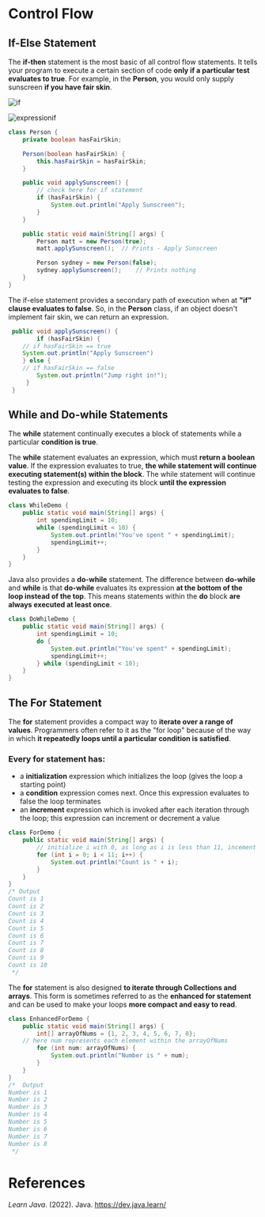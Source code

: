 # Control Flow

## If-Else Statement 
The **if-then** statement is the most basic of all control flow statements. It tells your program to execute a certain section of code **only if a particular test evaluates to true**. For example, in the **Person**, you would only supply sunscreen **if you have fair skin**. 

![if](https://user-images.githubusercontent.com/109105989/196064958-6986c6bf-ff4b-41c9-afcf-cb0e59f7d697.png)

![expressionif](https://user-images.githubusercontent.com/109105989/196064959-d3c50ad7-98c2-4ba1-86c1-e8f9a0bac1d6.png)

``` java 
class Person {
    private boolean hasFairSkin;

    Person(boolean hasFairSkin) {
        this.hasFairSkin = hasFairSkin;
    }

    public void applySunscreen() {
        // check here for if statement
        if (hasFairSkin) {
            System.out.println("Apply Sunscreen");
        }
    }

    public static void main(String[] args) {
        Person matt = new Person(true);
        matt.applySunscreen();	// Prints - Apply Sunscreen 

        Person sydney = new Person(false);
        sydney.applySunscreen();	// Prints nothing 
    }
}
``` 

The if-else statement provides a secondary path of execution when at **"if" clause evaluates to false**. So, in the **Person** class, if an object doesn't implement fair skin, we can return an expression. 

``` java 
 public void applySunscreen() {
        if (hasFairSkin) {   
	// if hasFairSkin == true 
	System.out.println("Apply Sunscreen")      
  	} else {  
	// if hasFairSkin == false 
        System.out.println("Jump right in!");
     }
 }
``` 

## While and Do-while Statements 
The **while** statement continually executes a block of statements while a particular **condition is true**. 

The **while** statement evaluates an expression, which must **return a boolean value**. If the expression evaluates to true, **the while statement will continue executing statement(s) within the block**. The while statement will continue testing the expression and executing its block **until the expression evaluates to false**. 

``` java 
class WhileDemo {
    public static void main(String[] args) {
        int spendingLimit = 10;
        while (spendingLimit < 10) {
            System.out.println("You've spent " + spendingLimit);
            spendingLimit++;
        }
    }
} 
``` 

Java also provides a **do-while** statement. The difference between **do-while** and **while** is that **do-while** evaluates its expression **at the bottom of the loop instead of the top**. This means statements within the **do** block **are always executed at least once**. 


``` java 
class DoWhileDemo {
    public static void main(String[] args) {
        int spendingLimit = 10;
        do {
            System.out.println("You've spent" + spendingLimit);
            spendingLimit++;
        } while (spendingLimit < 10);
    }
}
``` 

## The For Statement 
The **for** statement provides a compact way to **iterate over a range of values**. Programmers often refer to it as the "for loop" because of the way in which **it repeatedly loops until a particular condition is satisfied**. 

### Every for statement has: 
- a **initialization** expression which initializes the loop (gives the loop a starting point)
- a **condition** expression comes next. Once this expression evaluates to false the loop terminates
- an **increment** expression which is invoked after each iteration through the loop; this expression can increment or decrement a value

``` java 
class ForDemo { 
    public static void main(String[] args) { 
    	// initialize i with 0, as long as i is less than 11, incement i by 1 
        for (int i = 0; i < 11; i++) {
            System.out.println("Count is " + i);
        } 
    }
}
/* Output 
Count is 1 
Count is 2 
Count is 3 
Count is 4 
Count is 5 
Count is 6 
Count is 7 
Count is 8 
Count is 9 
Count is 10 
 */
``` 

The **for** statement is also designed **to iterate through Collections and arrays**. This form is sometimes referred to as the **enhanced for statement** and can be used to make your loops **more compact and easy to read**. 

``` java 
class EnhancedForDemo { 
    public static void main(String[] args) { 
        int[] arrayOfNums = {1, 2, 3, 4, 5, 6, 7, 8}; 
	// here num represents each element within the arrayOfNums
        for (int num: arrayOfNums) {
            System.out.println("Number is " + num);
        }
    }
}
/*  Output 
Number is 1 
Number is 2 
Number is 3 
Number is 4 
Number is 5
Number is 6 
Number is 7 
Number is 8 
 */
``` 

# References 
*Learn Java*. (2022). Java. <https://dev.java.learn/> 
